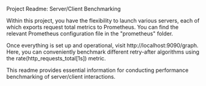 Project Readme: Server/Client Benchmarking

Within this project, you have the flexibility to launch various servers, each of which exports request total metrics to Prometheus. You can find the relevant Prometheus configuration file in the "prometheus" folder.

Once everything is set up and operational, visit http://localhost:9090/graph. Here, you can conveniently benchmark different retry-after algorithms using the rate(http_requests_total[1s]) metric.

This readme provides essential information for conducting performance benchmarking of server/client interactions.